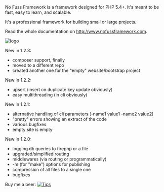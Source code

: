 No Fuss Framework is a framework designed for PHP 5.4+. It's meant to be fast, easy to learn, and scalable.

It's a professional framework for building small or large projects.

Read the whole documentation on http://www.nofussframework.com.

![logo](http://www.nofussframework.com/assets/img/logo5.png "This logo is terrible")

New in 1.2.3:
- composer support, finally
- moved to a different repo
- created another one for the "empty" website/bootstrap project

New in 1.2.2:
- upsert (insert on duplicate key update obviously)
- easy multithreading (in cli obviously)

New in 1.2.1:
- alternative handling of cli parameters (-name1 value1 -name2 value2)
- "pretty" errors showing an extract of the code
- various bugfixes
- empty site is empty

New in 1.2.0:
- logging db queries to firephp or a file
- upgraded/simplified routing
- middlewares (via routing or programmatically)
- -m (for "make") options for publishing
- compression of all files to a single one
- bugfixes

Buy me a beer:
[![Tips](https://tips.60devs.com/images/button-black.svg)](https://tips.60devs.com/tip/520bdb77ce4f2241fcb4919a56393242)
